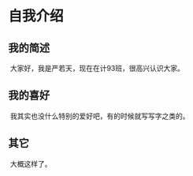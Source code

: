 # 自我介绍

## 我的简述

​	大家好，我是严若天，现在在计93班，很高兴认识大家。

## 我的喜好

​	我其实也没什么特别的爱好吧，有的时候就写写字之类的。

## 其它

​	大概这样了。